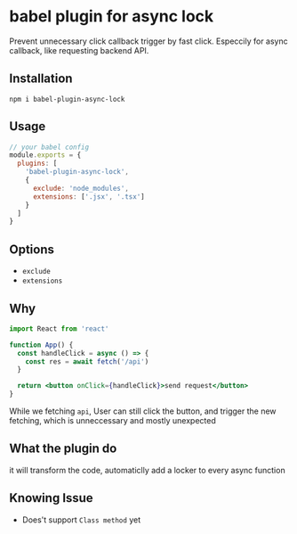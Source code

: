 # babel plugin for async lock

Prevent unnecessary click callback trigger by fast click. Especcily for async callback, like requesting backend API.

## Installation

```
npm i babel-plugin-async-lock
```

## Usage

```js
// your babel config
module.exports = {
  plugins: [
    'babel-plugin-async-lock',
    {
      exclude: 'node_modules',
      extensions: ['.jsx', '.tsx']
    }
  ]
}
```

## Options

* `exclude`
* `extensions`


## Why

```jsx
import React from 'react'

function App() {
  const handleClick = async () => {
    const res = await fetch('/api')
  }

  return <button onClick={handleClick}>send request</button>
}
```

While we fetching `api`, User can still click the button, and trigger the new fetching, which is unneccessary and mostly unexpected


## What the plugin do

it will transform the code, automaticlly add a locker to every async function


## Knowing Issue

* Does't support `Class method` yet